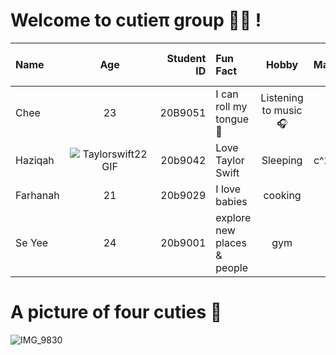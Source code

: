 # Welcome to cutieπ group 👥👥 !

| Name   | Age | Student ID | Fun Fact | Hobby | Favourite Mathematical Concept |
|:-------|:---:|-----------:|:---------|:-----:|-------------------------------:|
| Chee | 23 | 20B9051 | I can roll my tongue👅| Listening to music🎧 | Area of a Circle |
| Haziqah|![Taylorswift22GIF](https://github.com/user-attachments/assets/7ddc3743-4287-4fdd-bf5c-7542b7b5e2be) | 20b9042 |Love Taylor Swift| Sleeping | c^2= a^2+b^2 |
| Farhanah  |  21 |    20b9029 |I love babies | cooking  | Integral equations |     | 
| Se Yee  |  24 |    20b9001 |explore new places & people | gym | pythagoras theorem |     | 

# A picture of four cuties 🫣

![IMG_9830](https://github.com/user-attachments/assets/029f5300-1d0a-452a-b2a7-3e426ec653bf)

